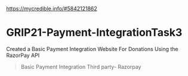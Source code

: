 https://mycredible.info/#5842121862
# GRIP21-Payment-IntegrationTask3
Created a Basic Payment Integration Website For Donations Using the RazorPay API 
> Basic Payment Integration
>Third party- Razorpay
